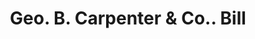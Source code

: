 ---
doi: 10.7916/D8G74RQT
date_other: '1902'
date_other_textual: '1902'
form: printed ephemera
genre:
- Invoices
name:
- Geo. B. Carpenter & Co.
object_in_context_url: https://biggert.cul.columbia.edu/items/view/ave_biggert_00194
subject_hierarchical_geographic:
- Chicago, Illinois, United States
subject_name:
- Geo. B. Carpenter & Co.
title: Geo. B. Carpenter & Co.. Bill
sort_title: Geo. B. Carpenter & Co.. Bill
call_number: ave_biggert_00194
coordinates:
- 41.83694444444445,-87.68472222222222
pid: ave_biggert_00194
identifiers: ave_biggert_00194
thumbnail: https://derivativo-2.library.columbia.edu/iiif/2/ldpd:345102/full/!256,256/0/native.jpg
permalink: "/items/ave_biggert_00194/"
layout: iiif-image-page
---